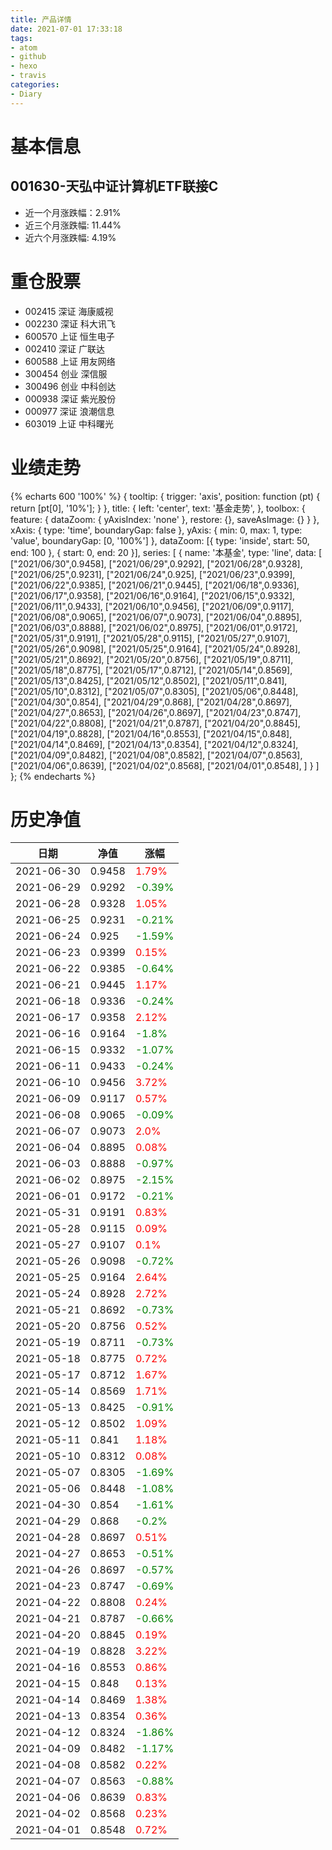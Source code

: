 ```yaml
---
title: 产品详情
date: 2021-07-01 17:33:18
tags:
- atom
- github
- hexo
- travis
categories:
- Diary
---
```


# 基本信息
## 001630-天弘中证计算机ETF联接C
- 近一个月涨跌幅：2.91%
- 近三个月涨跌幅: 11.44%
- 近六个月涨跌幅: 4.19%

# 重仓股票
- 002415 深证 海康威视
- 002230 深证 科大讯飞
- 600570 上证 恒生电子
- 002410 深证 广联达
- 600588 上证 用友网络
- 300454 创业 深信服
- 300496 创业 中科创达
- 000938 深证 紫光股份
- 000977 深证 浪潮信息
- 603019 上证 中科曙光
# 业绩走势

{% echarts 600 '100%' %}
{
  tooltip: {
        trigger: 'axis',
        position: function (pt) {
            return [pt[0], '10%'];
        }
    },
    title: {
        left: 'center',
        text: '基金走势',
    },
    toolbox: {
        feature: {
            dataZoom: {
                yAxisIndex: 'none'
            },
            restore: {},
            saveAsImage: {}
        }
    },
    xAxis: {
        type: 'time',
        boundaryGap: false
    },
    yAxis: {
        min: 0,
        max: 1,
        type: 'value',
        boundaryGap: [0, '100%']
    },
    dataZoom: [{
        type: 'inside',
        start: 50,
        end: 100
    }, {
        start: 0,
        end: 20
    }],
    series: [
        {
            name: '本基金',
            type: 'line',
            data: [
["2021/06/30",0.9458],
["2021/06/29",0.9292],
["2021/06/28",0.9328],
["2021/06/25",0.9231],
["2021/06/24",0.925],
["2021/06/23",0.9399],
["2021/06/22",0.9385],
["2021/06/21",0.9445],
["2021/06/18",0.9336],
["2021/06/17",0.9358],
["2021/06/16",0.9164],
["2021/06/15",0.9332],
["2021/06/11",0.9433],
["2021/06/10",0.9456],
["2021/06/09",0.9117],
["2021/06/08",0.9065],
["2021/06/07",0.9073],
["2021/06/04",0.8895],
["2021/06/03",0.8888],
["2021/06/02",0.8975],
["2021/06/01",0.9172],
["2021/05/31",0.9191],
["2021/05/28",0.9115],
["2021/05/27",0.9107],
["2021/05/26",0.9098],
["2021/05/25",0.9164],
["2021/05/24",0.8928],
["2021/05/21",0.8692],
["2021/05/20",0.8756],
["2021/05/19",0.8711],
["2021/05/18",0.8775],
["2021/05/17",0.8712],
["2021/05/14",0.8569],
["2021/05/13",0.8425],
["2021/05/12",0.8502],
["2021/05/11",0.841],
["2021/05/10",0.8312],
["2021/05/07",0.8305],
["2021/05/06",0.8448],
["2021/04/30",0.854],
["2021/04/29",0.868],
["2021/04/28",0.8697],
["2021/04/27",0.8653],
["2021/04/26",0.8697],
["2021/04/23",0.8747],
["2021/04/22",0.8808],
["2021/04/21",0.8787],
["2021/04/20",0.8845],
["2021/04/19",0.8828],
["2021/04/16",0.8553],
["2021/04/15",0.848],
["2021/04/14",0.8469],
["2021/04/13",0.8354],
["2021/04/12",0.8324],
["2021/04/09",0.8482],
["2021/04/08",0.8582],
["2021/04/07",0.8563],
["2021/04/06",0.8639],
["2021/04/02",0.8568],
["2021/04/01",0.8548],
]
        }
    ]
};
{% endecharts %}

# 历史净值

| 日期 | 净值 | 涨幅 |
| --- | --- | --- |
|2021-06-30|0.9458|<font color=red>1.79%</font>|
|2021-06-29|0.9292|<font color=green>-0.39%</font>|
|2021-06-28|0.9328|<font color=red>1.05%</font>|
|2021-06-25|0.9231|<font color=green>-0.21%</font>|
|2021-06-24|0.925|<font color=green>-1.59%</font>|
|2021-06-23|0.9399|<font color=red>0.15%</font>|
|2021-06-22|0.9385|<font color=green>-0.64%</font>|
|2021-06-21|0.9445|<font color=red>1.17%</font>|
|2021-06-18|0.9336|<font color=green>-0.24%</font>|
|2021-06-17|0.9358|<font color=red>2.12%</font>|
|2021-06-16|0.9164|<font color=green>-1.8%</font>|
|2021-06-15|0.9332|<font color=green>-1.07%</font>|
|2021-06-11|0.9433|<font color=green>-0.24%</font>|
|2021-06-10|0.9456|<font color=red>3.72%</font>|
|2021-06-09|0.9117|<font color=red>0.57%</font>|
|2021-06-08|0.9065|<font color=green>-0.09%</font>|
|2021-06-07|0.9073|<font color=red>2.0%</font>|
|2021-06-04|0.8895|<font color=red>0.08%</font>|
|2021-06-03|0.8888|<font color=green>-0.97%</font>|
|2021-06-02|0.8975|<font color=green>-2.15%</font>|
|2021-06-01|0.9172|<font color=green>-0.21%</font>|
|2021-05-31|0.9191|<font color=red>0.83%</font>|
|2021-05-28|0.9115|<font color=red>0.09%</font>|
|2021-05-27|0.9107|<font color=red>0.1%</font>|
|2021-05-26|0.9098|<font color=green>-0.72%</font>|
|2021-05-25|0.9164|<font color=red>2.64%</font>|
|2021-05-24|0.8928|<font color=red>2.72%</font>|
|2021-05-21|0.8692|<font color=green>-0.73%</font>|
|2021-05-20|0.8756|<font color=red>0.52%</font>|
|2021-05-19|0.8711|<font color=green>-0.73%</font>|
|2021-05-18|0.8775|<font color=red>0.72%</font>|
|2021-05-17|0.8712|<font color=red>1.67%</font>|
|2021-05-14|0.8569|<font color=red>1.71%</font>|
|2021-05-13|0.8425|<font color=green>-0.91%</font>|
|2021-05-12|0.8502|<font color=red>1.09%</font>|
|2021-05-11|0.841|<font color=red>1.18%</font>|
|2021-05-10|0.8312|<font color=red>0.08%</font>|
|2021-05-07|0.8305|<font color=green>-1.69%</font>|
|2021-05-06|0.8448|<font color=green>-1.08%</font>|
|2021-04-30|0.854|<font color=green>-1.61%</font>|
|2021-04-29|0.868|<font color=green>-0.2%</font>|
|2021-04-28|0.8697|<font color=red>0.51%</font>|
|2021-04-27|0.8653|<font color=green>-0.51%</font>|
|2021-04-26|0.8697|<font color=green>-0.57%</font>|
|2021-04-23|0.8747|<font color=green>-0.69%</font>|
|2021-04-22|0.8808|<font color=red>0.24%</font>|
|2021-04-21|0.8787|<font color=green>-0.66%</font>|
|2021-04-20|0.8845|<font color=red>0.19%</font>|
|2021-04-19|0.8828|<font color=red>3.22%</font>|
|2021-04-16|0.8553|<font color=red>0.86%</font>|
|2021-04-15|0.848|<font color=red>0.13%</font>|
|2021-04-14|0.8469|<font color=red>1.38%</font>|
|2021-04-13|0.8354|<font color=red>0.36%</font>|
|2021-04-12|0.8324|<font color=green>-1.86%</font>|
|2021-04-09|0.8482|<font color=green>-1.17%</font>|
|2021-04-08|0.8582|<font color=red>0.22%</font>|
|2021-04-07|0.8563|<font color=green>-0.88%</font>|
|2021-04-06|0.8639|<font color=red>0.83%</font>|
|2021-04-02|0.8568|<font color=red>0.23%</font>|
|2021-04-01|0.8548|<font color=red>0.72%</font>|

